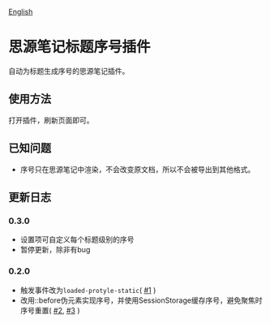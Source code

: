 [English](https://github.com/dale0525/siyuan-auto-seq-number//blob/main/README.md)

# 思源笔记标题序号插件
自动为标题生成序号的思源笔记插件。

## 使用方法
打开插件，刷新页面即可。

## 已知问题
- 序号只在思源笔记中渲染，不会改变原文档，所以不会被导出到其他格式。

## 更新日志
### 0.3.0
- 设置项可自定义每个标题级别的序号
- 暂停更新，除非有bug

### 0.2.0
- 触发事件改为`loaded-protyle-static`( [#1](https://github.com/dale0525/siyuan-auto-seq-number/issues/1) )
- 改用::before伪元素实现序号，并使用SessionStorage缓存序号，避免聚焦时序号重置( [#2](https://github.com/dale0525/siyuan-auto-seq-number/issues/2), [#3](https://github.com/dale0525/siyuan-auto-seq-number/issues/3) )